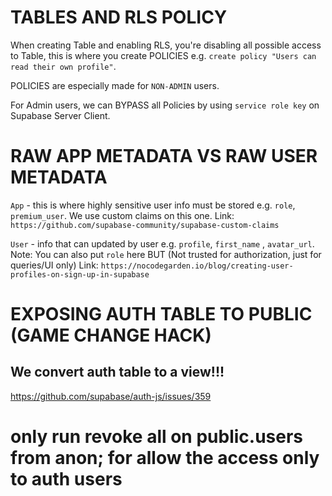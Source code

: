 # TABLES AND RLS POLICY

When creating Table and enabling RLS, you're disabling all possible access to Table, this is where you
create POLICIES e.g. `create policy "Users can read their own profile"`.

POLICIES are especially made for `NON-ADMIN` users.

For Admin users, we can BYPASS all Policies by using `service role key` on Supabase Server Client.

# RAW APP METADATA VS RAW USER METADATA

`App` - this is where highly sensitive user info must be stored e.g. `role`, `premium_user`. We use custom claims on this one.
Link: `https://github.com/supabase-community/supabase-custom-claims`

`User` - info that can updated by user e.g. `profile`, `first_name` , `avatar_url`.
Note: You can also put `role` here BUT (Not trusted for authorization, just for queries/UI only)
Link: `https://nocodegarden.io/blog/creating-user-profiles-on-sign-up-in-supabase`

# EXPOSING AUTH TABLE TO PUBLIC (GAME CHANGE HACK)

## We convert auth table to a view!!!

https://github.com/supabase/auth-js/issues/359

# only run revoke all on public.users from anon; for allow the access only to auth users

